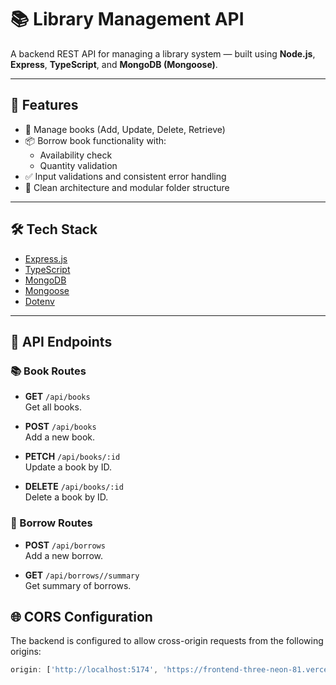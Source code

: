 # 📚 Library Management API

A backend REST API for managing a library system — built using **Node.js**, **Express**, **TypeScript**, and **MongoDB (Mongoose)**.

---

## 🚀 Features

- 📖 Manage books (Add, Update, Delete, Retrieve)
- 📦 Borrow book functionality with:
  - Availability check
  - Quantity validation
- ✅ Input validations and consistent error handling
- 🧱 Clean architecture and modular folder structure

---

## 🛠 Tech Stack

- [Express.js](https://expressjs.com/)
- [TypeScript](https://www.typescriptlang.org/)
- [MongoDB](https://www.mongodb.com/)
- [Mongoose](https://mongoosejs.com/)
- [Dotenv](https://www.npmjs.com/package/dotenv)

---


## 📡 API Endpoints

### 📚 Book Routes

- **GET** `/api/books`  
  Get all books.

- **POST** `/api/books`  
  Add a new book.

- **PETCH** `/api/books/:id`  
  Update a book by ID.

- **DELETE** `/api/books/:id`  
  Delete a book by ID.

### 📘 Borrow Routes

- **POST** `/api/borrows`  
  Add a new borrow.

- **GET** `/api/borrows//summary`  
  Get summary of borrows.
  
## 🌐 CORS Configuration

The backend is configured to allow cross-origin requests from the following origins:

```js
origin: ['http://localhost:5174', 'https://frontend-three-neon-81.vercel.app']
